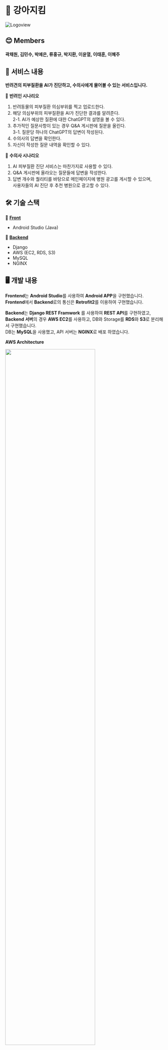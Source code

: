 # 🐶 강아지킴
![Logoview](https://github.com/AIVLE-School-Third-Big-Project/Team11-Project/assets/76936390/ef567dce-5d1a-4dd2-9b41-2ab90c23fea7)

## 😊 Members
#### 곽채원, 김민수, 박예은, 류홍규, 박지환, 이윤열, 이태훈, 이혜주

## 📜 서비스 내용

**반려견의 피부질환을 AI가 진단하고, 수의사에게 물어볼 수 있는 서비스입니다.**

🌱 **반려인 시나리오**

1. 반려동물의 피부질환 의심부위를 찍고 업로드한다.
2. 해당 의심부위의 피부질환을 AI가 진단한 결과를 알려준다.  
    2-1. AI가 예상한 질환에 대한 ChatGPT의 설명을 볼 수 있다.
3. 추가적인 질문사항이 있는 경우 Q&A 게시판에 질문을 올린다.  
    3-1. 질문당 하나의 ChatGPT의 답변이 작성된다.
4. 수의사의 답변을 확인한다.
5. 자신이 작성한 질문 내역을 확인할 수 있다.

🌱 **수의사 시나리오**

1. AI 피부질환 진단 서비스는 마찬가지로 사용할 수 있다.
2. Q&A 게시판에 올라오는 질문들에 답변을 작성한다.
3. 답변 개수와 퀄리티를 바탕으로 메인페이지에 병원 광고를 게시할 수 있으며,  
    사용자들의 AI 진단 후 추천 병원으로 광고할 수 있다.

## 🛠 기술 스택

🌟 **[Front](https://github.com/AIVLE-School-Third-Big-Project/Team11-Project-front)** 

- Android Studio (Java)

🌟 **[Backend](https://github.com/AIVLE-School-Third-Big-Project/Team11-Project-back)**

- Django
- AWS (EC2, RDS, S3)
- MySQL
- NGINX

## 🖥 개발 내용

**Frontend**는 **Android Studio**를 사용하여 **Android APP**을 구현했습니다.  
**Frontend**에서 **Backend**로의 통신은 **Retrofit2**를 이용하여 구현했습니다.  

**Backend**는 **Django REST Framwork** 를 사용하여 **REST API**를 구현하였고,  
**Backend 서버**의 경우 **AWS EC2**를 사용하고, DB와 Storage를 **RDS**와 **S3**로 분리해서 구현했습니다.  
DB는 **MySQL**을 사용했고, API 서버는 **NGINX**로 배포 하였습니다.

**AWS Architecture**

<img src="https://github.com/AIVLE-School-Third-Big-Project/Team11-Project/assets/76936390/e8881d14-809e-46a7-9b6d-97f693f8b4e3" width=75%>


### ✅ API 명세서

API에 대한 내용들은 Notion에 API 명세서를 작성하여 관리했습니다. [[API 명세서 링크]](https://www.notion.so/957e66a93eee468b9ad01613f041ea0a?pvs=21)
![api명세서](https://github.com/AIVLE-School-Third-Big-Project/Team11-Project/assets/76936390/c3a723da-e594-43db-ada2-b922289de0e4)

### ✅ 로그인 관련 구현

Django REST Auth를 활용하여 기본적인 회원가입, 로그인, 로그아웃 등을 구현했습니다.

아래와 같은 Field들을 추가하여 Custom User를 구현했습니다.

- Email을 로그인 시 사용 (기본은 Username)
- 수의사 여부 Field 추가
- 프로필 이미지 Field 추가 : Default로 pydenticon 이미지 사용

✔️ **JWT Token**

로그인할 때에는 `AccessToken` 과 `RefreshToken` 을 발급해 해당 토큰으로 사용자 정보를 확인할 수 있도록 구현했습니다.

✔️ **기타 User 관련 API**

회원가입 시 Email 중복 확인을 하는 API와, 비밀번호를 까먹었을 때 해당 아이디로 Email을 전송하여 비밀번호를 초기화할 수 있는 API를 구현했습니다. Front에서와 마찬가지로 비밀번호는 `SHA256` 암호화를 수행한 후 전달되도록 구현했습니다.

|비밀번호 초기화 메일|비밀번호 초기화 화면|
|---|---|
|![image](https://github.com/AIVLE-School-Third-Big-Project/Team11-Project/assets/76936390/ea45c4c8-2a2a-4c51-bb27-4bf21f1f8c64)|![image](https://github.com/AIVLE-School-Third-Big-Project/Team11-Project/assets/76936390/2899f85b-1dea-4f25-b664-033b187f4f4f)|


### ✅ Pet, Hospital API

User 별로 Pet 정보를 등록하는 API와, 수의사일 경우 Hospital 정보를 등록하는 API를 구현했습니다.

Pet과 Hospital 은 UserID와 외래키로 연결되어있어, 로그인한 정보를 바탕으로 데이터 생성 시 자동으로 UserID를 가져오도록 구현했습니다.

**✔ Hospital 광고 API**

메인 화면에 답변 작성이 우수한 병원들을 광고하고 있습니다. 지금은 답변에 대한 Rank 알고리즘이 없어 ChatGPT를 제외한 병원들에서 랜덤하게 보여주고 있습니다. 

### ✅ Picture, Question, Answer API

우리의 핵심 기능인 사진을 찍어서 AI 진단을 받는 부분과 Q&A 게시판 부분을 담당하는 API 입니다.

**✔ Picture**

Picture는 유저의 PetID를 외래키로 가지기 때문에 사진을 찍어서 올릴 때 자신의 Pet만을 선택하도록 구현했습니다. 사진을 올린 후에는 AI 모델의 결과가 DB에 저장되도록 했습니다.

이후 해당 병명에 대한 설명을 ChatGPT API를 통해 받아와 DB에 저장하고 사용자에게 보여줍니다.

**✔ Question**

Question의 경우 마찬가지로 PictureID를 외래키로 가지기 때문에 해당 유저의 사진에만 접근하여 질문을 등록하도록 하였고, 조회는 누구나 가능하지만 쓰기, 수정, 삭제 기능은 유저 본인만 가능하도록 구현했습니다.

그리고 질문 제목과 내용에 대한 검색기능을 구현해 게시글을 검색할 수 있도록 했습니다.

또한, Question이 등록될 때 해당 질문 내용을 바탕으로(질문 제목, 내용, AI 모델 예상 질환, AI 모델 예상 Confidence) ChatGPT에게 답변을 받을 수 있도록 했습니다. ChatGPT의 경우 응답이 오는 시간이 대략 10초 이상 걸리기 때문에 쓰레드로 구현하여 질문이 등록되는 것에 지연이 발생하지 않도록 했습니다.

**✔ Answer**

Answer의 경우 수의사의 경우에만 답변을 달 수 있도록 구현하였습니다.

### ✅ AWS 서버 배포

AWS 서버 배포는 uwsgi와 Nginx를 통해 배포했습니다. Nginx를 통해 배포했음에도 AI모델이 돌아가고 동시에 다른 API 요청이 들어오면 서버가 죽는 경우가 발생하여, uwsgi 서버 부하 관련 설정을 변경하여 서버가 안정적으로 돌아갈 수 있도록 했습니다.


### ✅ 아키텍처, ERD, Service Flow, UI/UX 흐름도 

|아키텍처|ERD|Service Flow|UI/UX 흐름도|
|---|---|---|---|
|![architecture](https://github.com/AIVLE-School-Third-Big-Project/Team11-Project/assets/30362867/44f10a37-b3cb-4b75-b071-91c8d7165565)|![erd](https://github.com/AIVLE-School-Third-Big-Project/Team11-Project/assets/76936390/3daa9449-c11f-4549-a373-a68f94f4935f)|![ServiceFlow](https://github.com/AIVLE-School-Third-Big-Project/Team11-Project/assets/30362867/0c3e4223-6e90-49c6-9ffd-a7f26dfbab0c)|![UI/UX](https://github.com/AIVLE-School-Third-Big-Project/Team11-Project/assets/30362867/62fc0f89-6c0c-4285-867f-97055b0bc3c4)|

### ✅ AI
무증상 및 6가지의 피부질환을 포함하여 7 Class로 분류하는 Flow를 가지고 있습니다.

![ppt4](https://github.com/AIVLE-School-Third-Big-Project/Team11-Project/assets/124108688/4d57cb23-9fcd-436a-ba05-75f91e56f7a7)

✔️ **데이터**  
[AI HUB 반려동물 피부 질환 데이터](https://www.aihub.or.kr/aihubdata/data/view.do?currMenu=115&topMenu=100&aihubDataSe=realm&dataSetSn=561)를 사용했습니다.  
~~AI HUB 데이터에서 무증상 데이터를 제공하지 않고 있어 **DALLE API**를 사용해 ***무증상 데이터를 생성***하여 학습을 진행했습니다.~~  
- 뒤늦게 반려동물 무증상 데이터가 AI HUB에 업데이트되었고 이를 6월 23일에 확인하여 이후 해당 데이터로 학습을 진행하였습니다.
- 모델의 성능이 좋지 않아 데이터를 확인해본 결과, 중복되는 데이터가 여러 클래스에 들어가있고 개수를 채우기 위해 같은 이미지가 반복되는 등의 문제를 확인했습니다.
- 중복되는 데이터를 삭제하고 각 피부질환의 특질에 따라 데이터를 직접 분류하는 정제 과정을 거쳤습니다.


✔️ **모델**  
모델은 pretrained InceptionV3를 사용했습니다.<br>


**✔ 모델 선정과정**
- Unet

![ppt3](https://github.com/AIVLE-School-Third-Big-Project/Team11-Project/assets/124108688/574b171e-7956-440f-bfae-9a5c73a618a2)

마스킹 이미지가 작은 경우 환부로 인식하기 어려운 문제가 있었습니다.<br>


- YOLOv5

![ppt7](https://github.com/AIVLE-School-Third-Big-Project/Team11-Project/assets/124108688/10d68a2b-7670-4d6b-b229-661c915dbe29)

마찬가지로 바운딩 박스가 작은 경우 객체 인식 자체를 잘 못하는 문제가 있었습니다.<br>
데이터 특성상 세그멘테이션 모델보다는 환부 주변 부위까지 함께 고려하는 분류 모델이 적합​하다고 판단했습니다.

- 사전학습 분류모델 검토

VGG16, MobileNetV3, EfficientNet-B0, Resnet-50, InceptionV3, Inception-resnetV2모델을 검토하였습니다.<br>
InceptionV3, Inception-resnetV2의 성능이 가장 좋은 것을 확인하였습니다.<br>
모바일 환경을 고려하여 좀 더 가벼운 모델인 InceptionV3로 최종 결정하였습니다.<br>


**✔ 고도화 및 최적화**

- 고도화

데이터셋 정제과정을 거치다보니 줄어든 데이터를 보강하기위해 Data augmentation기법을 활용하였습니다.<br>
모델 학습속도를 높이고 과적합를 방지하기 위해 213layer까지 동결하되 Batchnormalization layer는 동결하지 않았습니다.<br>

- 최적화

기존의 313layer중 layer갯수를 줄여가면서 성능변화를 확인하였습니다.<br>
256layer까지는 밑단을 삭제하여도 유사한 성능을 내는 것을 확인하였습니다.<br>
이를 채택한 결과 Parameter기준 약 42% 경량화했습니다.

## 👀 서비스 화면  

<img src="https://github.com/AIVLE-School-Third-Big-Project/Team11-Project/assets/30362867/b065ebd2-5f48-4b87-bc32-b52d2c469f3d" width="200"/><br>
어플리케이션을 설치하면 위와 같은 아이콘이 나타납니다.<br><br>
<img src="https://github.com/AIVLE-School-Third-Big-Project/Team11-Project/assets/30362867/6b8c76c4-b882-4aff-ab23-fadc0b01d678" width="200"/>&nbsp;&nbsp;
<img src="https://github.com/AIVLE-School-Third-Big-Project/Team11-Project/assets/30362867/d2782121-b244-489b-8c5a-576bd254532f" width="200"/><br>
아이콘을 눌러 실행하면 로딩화면을 거치고 로그인 화면으로 이동합니다.<br><br>
<img src="https://github.com/AIVLE-School-Third-Big-Project/Team11-Project/assets/30362867/ca0a70d7-a1ff-4114-a812-4fc94387eff2" width="200"/>&nbsp;&nbsp;
<img src="https://github.com/AIVLE-School-Third-Big-Project/Team11-Project/assets/30362867/5037d8e8-a94a-4f30-a9a9-1ad062f914be" width="200"/>&nbsp;&nbsp;
<img src="https://github.com/AIVLE-School-Third-Big-Project/Team11-Project/assets/30362867/d10d07f8-3e55-4919-b7d5-74c1a991e7e5" width="200"/><br>
로그인 화면에서 회원가입 버튼을 누르면 위와 같은 화면으로 이동합니다. <br>
수의사 버튼을 누르면 병원 정보를 입력할 수 있는 화면이 나타나고, <br>
약관 확인하기 문구를 클릭하면 약관을 확인 할 수 있는 화면으로 이동니다.<br><br>
<img src="https://github.com/AIVLE-School-Third-Big-Project/Team11-Project/assets/30362867/c8152a0b-3084-4801-8250-8f0a548e938a" width="200"/>&nbsp;&nbsp;
<img src="https://github.com/AIVLE-School-Third-Big-Project/Team11-Project/assets/30362867/8ff934ee-4455-4d6a-8361-800ec69bc830" width="400"/><br>
로그인 화면에서 비밀번호 초기화 문구를 클릭하면 이메일을 입력할 수 있는 화면이 나타나고 <br>
초기화 이메일 보내기 버튼을 누르면 위와 같은 메일을 받을 수 있습니다.<br><br>
<img src="https://github.com/AIVLE-School-Third-Big-Project/Team11-Project/assets/30362867/d4a63328-aac1-4fe7-a01b-f62b686e6ea7" width="200"/>&nbsp;&nbsp;
<img src="https://github.com/AIVLE-School-Third-Big-Project/Team11-Project/assets/30362867/05145bd6-1767-452a-b7ea-544ebd3f2dc9" width="200"/>&nbsp;&nbsp;
<img src="https://github.com/AIVLE-School-Third-Big-Project/Team11-Project/assets/30362867/17ad2d9c-d3ab-405c-97f9-e5228b4f350e" width="200"/><br>
로그인이나 회원가입이 성공하면 메인화면으로 이동합니다.<br>
답변을 많이 한 병원들 중 하나가 하단에 노출됩니다.<br>
설문조사 버튼을 누르면 구글폼으로 이동합니다.<br>
전화상담 버튼을 누르면 휴대전화의 전화화면으로 이동하고 병원 번호로 다이얼을 걸어둡니다.<br><br>
<img src="https://github.com/AIVLE-School-Third-Big-Project/Team11-Project/assets/30362867/0ed35f4f-0599-4591-9213-d7f934dc7bbc" width="200"/>&nbsp;&nbsp;
<img src="https://github.com/AIVLE-School-Third-Big-Project/Team11-Project/assets/30362867/0f1a844c-edd4-4fd0-b1c8-0383a8a6989e" width="200"/>&nbsp;&nbsp;
<img src="https://github.com/AIVLE-School-Third-Big-Project/Team11-Project/assets/30362867/3ebcb6ec-66f3-40e7-a5c8-7732f59a0f29" width="200"/>&nbsp;&nbsp;
<img src="https://github.com/AIVLE-School-Third-Big-Project/Team11-Project/assets/30362867/13eff5cf-58d2-46d0-8f83-097ec22bcea2" width="200"/><br>
메인화면에서 피부질환 진단하기 버튼을 누르면 해당하는 동물을 선택하고 <br>
사진을 촬영하거나 갤러리에서 선택하여 이미지를 업로드하는 화면으로 이동합니다.<br>
첫번째 사진은 선택 전 화면, 두번째 사진은 사진촬영 버튼으로 넘어간 화면, <br>
세번째 사진은 사진선택 버튼으로 넘어간 화면, 마지막은 선택 후 화면입니다.<br><br>
<img src="https://github.com/AIVLE-School-Third-Big-Project/Team11-Project/assets/30362867/82ea7a4b-ae3a-4f04-a8a2-821145e3e218" width="200"/>&nbsp;&nbsp;
<img src="https://github.com/AIVLE-School-Third-Big-Project/Team11-Project/assets/30362867/2d02cf04-caab-4183-8905-3828a628639e" width="200"/>&nbsp;&nbsp;
<img src="https://github.com/AIVLE-School-Third-Big-Project/Team11-Project/assets/30362867/8b0b021c-031b-4f8b-a4f9-90473b4b76fc" width="200"/>&nbsp;&nbsp;
<img src="https://github.com/AIVLE-School-Third-Big-Project/Team11-Project/assets/30362867/b0c49ca9-6812-4adc-ae57-00f014eafc00" width="200"/>&nbsp;&nbsp;
<img src="https://github.com/AIVLE-School-Third-Big-Project/Team11-Project/assets/30362867/60a67cfe-99ab-4bb6-9455-453e332daf36" width="200"/><br>
사진을 선택한 후 사진 등록 버튼을 누르면 진단 결과를 보여주는 화면으로 이동합니다. <br>
기다리면 첫번째 사진 처럼 AI 진단 결과를 보여주고 <br>
진단 결과가 나온 후 더 기다리면 두번째 사진처럼 설명이 도착했다고 메시지를 보여줍니다.<br>
이후 AI 진단 버튼을 누르면 진단 결과에 대한 GPT의 설명을 보여줍니다. <br>
진단 결과가 나온 뒤 질문등록 버튼을 누르면 마지막 사진처럼 질문을 등록할 수있는 화면을 보여줍니다. <br><br>

<img src="https://github.com/AIVLE-School-Third-Big-Project/Team11-Project/assets/30362867/7c9e49a8-53c4-476a-9499-d2a2cfb3972f" width="200"/>&nbsp;&nbsp;
<img src="https://github.com/AIVLE-School-Third-Big-Project/Team11-Project/assets/30362867/fb05ed8e-bfcc-4074-a422-14fae72d3f66" width="200"/>&nbsp;&nbsp;
<img src="https://github.com/AIVLE-School-Third-Big-Project/Team11-Project/assets/30362867/5df75007-a72f-4b48-a05c-e5fc81b1dbc6" width="200"/>&nbsp;&nbsp;
<img src="https://github.com/AIVLE-School-Third-Big-Project/Team11-Project/assets/30362867/95256972-728a-4cb5-a4d6-d1630c2e1a68" width="200"/>&nbsp;&nbsp;
<img src="https://github.com/AIVLE-School-Third-Big-Project/Team11-Project/assets/30362867/cd8694fe-a73c-41bd-acce-22499a312dc7" width="200"/><br>
질문등록을 마치면 메인화면으로 돌아오게 됩니다.<br>
하단 네비게이션의 질문게시판을 클릭하면 게시판화면이 나타나게됩니다.<br>
게시물을 클릭하면 찍은 사진, AI진단결과, GPT의 설명, 질문이 보여지게됩니다.<br>
답변 또한 하단에 달리게 되는데 우선 GPT가 진단결과와 질문을 기반으로 답변을 해주고 <br>
추가적으로 수의사 분들이 답변을 해주실 수 있습니다.<br>
또한 마지막 사진 처럼 게시글을 검색 할 수 있습니다.<br><br>
<img src="https://github.com/AIVLE-School-Third-Big-Project/Team11-Project/assets/30362867/64b6b4e2-41a0-4231-bf99-1a19d564773d" width="200"/>&nbsp;&nbsp;
<img src="https://github.com/AIVLE-School-Third-Big-Project/Team11-Project/assets/30362867/cf77a4f7-a425-40c0-91e2-6c13aab1d5b9" width="200"/>&nbsp;&nbsp;
<img src="https://github.com/AIVLE-School-Third-Big-Project/Team11-Project/assets/30362867/a8fdbc75-7ec2-4544-b580-652cb550cd31" width="200"/>&nbsp;&nbsp;
<img src="https://github.com/AIVLE-School-Third-Big-Project/Team11-Project/assets/30362867/4cba827d-deaa-47e0-a256-7b4a0185edef" width="200"/>&nbsp;&nbsp;
<img src="https://github.com/AIVLE-School-Third-Big-Project/Team11-Project/assets/30362867/5c1e8872-5e28-4d22-991b-584612795bb7" width="200"/>&nbsp;&nbsp;<br>
메인화면이나 Q&A게시판에서 하단 네비게이션의 내 정보 버튼을 누르면 첫번째 사진과 같은 화면으로 이동합니다.<br>
해당 화면에서 프로필 사진 변경 버튼을 누르면 유저 프로필 사진을 바꿀 수 있고<br>
플러스 모양을 눌러 내 반려동물 추가화면으로 이동하여 반려동물을 추가 할 수 있습니다.<br>
세번째와 다섯번째 사진처럼 수정버튼을 눌러 반려동물, 병원정보 수정화면으로 이동 할 수 있습니다.<br>
이 때 병원 정보는 일반회원이면 보이지 않습니다.<br>
삭제 버튼, 로그아웃 문구, 회원탈퇴 문구의 경우 누르면 확인화면으로 재확인 후 기능을 수행합니다.<br><br>

<img src="https://github.com/AIVLE-School-Third-Big-Project/Team11-Project/assets/30362867/3050ac0f-4066-4269-ba5c-ac85f23eb196" width="200"/><br>
내 정보 화면에서 게시글 작성 내역 문구를 누르거나 메인화면에서 나의 질문 버튼을 누르면<br>
내가 작성한 질문글 목록을 볼 수 있고 클릭하면 QnA게시글 화면으로 이동하여 해당하는 게시글을 보여주게 됩니다.
